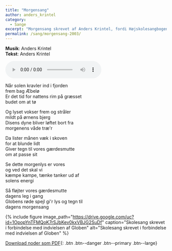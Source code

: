 ```yaml
---
title: "Morgensang"
author: anders_krintel
category:
  - Sange
excerpt: "Morgensang skrevet af Anders Krintel, fordi Højskolesangbogen har for få morgensange, og man trænger til at våbne op på Ørnebjerget."
permalink: /sang/morgensang-2003/
---
```


**Musik**: Anders Krintel  
**Tekst**: Anders Krintel

<audio controls>
  <source src="https://drive.google.com/uc?id=10z1HTlpdZQlIPun8qyFF_HkeSeURjsbZ" type="audio/mpeg">
  Your browser does not support the audio element.
</audio>

Når solen kravler ind i fjorden  
frem bag Æbelø  
Er det tid for nattens rim på græsset  
budet om at tø  

Og lyset vokser frem og stråler  
mildt på ørnens bjerg  
Disens dyne bliver løftet bort fra  
morgenens våde træ'r  

Da lister månen væk i skoven  
for at blunde lidt  
Giver tegn til vores gærdesmutte  
om at passe sit  

Se dette morgenlys er vores  
og ved det skal vi  
kæmpe kampe, tænke tanker ud af  
solens energi  

Så fløjter vores gærdesmutte  
dagens leg i gang  
Globens røde spejl gi'r lys og tegn til  
dagens morgensang  

{% include figure image_path="https://drive.google.com/uc?id=1OpopYnTFMQoK7rSJbKev0kxVBJG2SuDf" caption="Skolesang skrevet i forbindelse med indvielsen af Globen" alt="Skolesang skrevet i forbindelse med indvielsen af Globen" %}

[<i class='far fa-file-pdf'></i> Download noder som PDF](https://drive.google.com/uc?id=1SuRoR8I5e26PcQftwZSnDmJ0Me1Ejzye){: .btn .btn--danger .btn--primary .btn--large}
